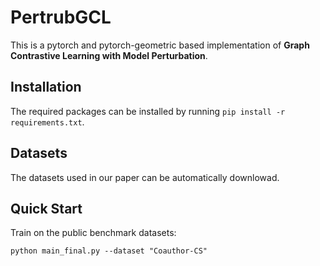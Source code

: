 # PertrubGCL

This is a pytorch and pytorch-geometric based implementation of **Graph Contrastive Learning with Model Perturbation**. 

## Installation

The required packages can be installed by running `pip install -r requirements.txt`.


## Datasets
The datasets used in our paper can be automatically downlowad. 

## Quick Start
Train on the public benchmark datasets:
```
python main_final.py --dataset "Coauthor-CS" 
```